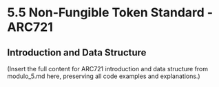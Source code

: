 # 5.5 Non-Fungible Token Standard - ARC721

## Introduction and Data Structure

(Insert the full content for ARC721 introduction and data structure from modulo_5.md here, preserving all code examples and explanations.) 